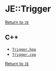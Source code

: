 # JE::Trigger

[Return to `JE`](/docs/je.md)

## C++

- [`Trigger.hpp`](/src/je/Trigger.hpp)
- [`Trigger.cpp`](/src/je/Trigger.cpp)

[Return to `JE`](/docs/je.md)